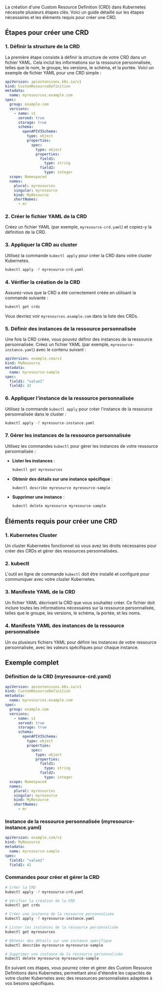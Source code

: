 La création d'une Custom Resource Definition (CRD) dans Kubernetes nécessite plusieurs étapes clés. Voici un guide détaillé sur les étapes nécessaires et les éléments requis pour créer une CRD.

## Étapes pour créer une CRD

### 1. Définir la structure de la CRD

La première étape consiste à définir la structure de votre CRD dans un fichier YAML. Cela inclut les informations sur la ressource personnalisée, telles que le nom, le groupe, les versions, le schéma, et la portée. Voici un exemple de fichier YAML pour une CRD simple :

```yaml
apiVersion: apiextensions.k8s.io/v1
kind: CustomResourceDefinition
metadata:
  name: myresources.example.com
spec:
  group: example.com
  versions:
    - name: v1
      served: true
      storage: true
      schema:
        openAPIV3Schema:
          type: object
          properties:
            spec:
              type: object
              properties:
                field1:
                  type: string
                field2:
                  type: integer
  scope: Namespaced
  names:
    plural: myresources
    singular: myresource
    kind: MyResource
    shortNames:
      - mr
```

### 2. Créer le fichier YAML de la CRD

Créez un fichier YAML (par exemple, `myresource-crd.yaml`) et copiez-y la définition de la CRD.

### 3. Appliquer la CRD au cluster

Utilisez la commande `kubectl apply` pour créer la CRD dans votre cluster Kubernetes.

```sh
kubectl apply -f myresource-crd.yaml
```

### 4. Vérifier la création de la CRD

Assurez-vous que la CRD a été correctement créée en utilisant la commande suivante :

```sh
kubectl get crds
```

Vous devriez voir `myresources.example.com` dans la liste des CRDs.

### 5. Définir des instances de la ressource personnalisée

Une fois la CRD créée, vous pouvez définir des instances de la ressource personnalisée. Créez un fichier YAML (par exemple, `myresource-instance.yaml`) avec le contenu suivant :

```yaml
apiVersion: example.com/v1
kind: MyResource
metadata:
  name: myresource-sample
spec:
  field1: "value1"
  field2: 42
```

### 6. Appliquer l'instance de la ressource personnalisée

Utilisez la commande `kubectl apply` pour créer l'instance de la ressource personnalisée dans le cluster :

```sh
kubectl apply -f myresource-instance.yaml
```

### 7. Gérer les instances de la ressource personnalisée

Utilisez les commandes `kubectl` pour gérer les instances de votre ressource personnalisée :

- **Lister les instances** :

  ```sh
  kubectl get myresources
  ```

- **Obtenir des détails sur une instance spécifique** :

  ```sh
  kubectl describe myresource myresource-sample
  ```

- **Supprimer une instance** :

  ```sh
  kubectl delete myresource myresource-sample
  ```

## Éléments requis pour créer une CRD

### 1. Kubernetes Cluster

Un cluster Kubernetes fonctionnel où vous avez les droits nécessaires pour créer des CRDs et gérer des ressources personnalisées.

### 2. kubectl

L'outil en ligne de commande `kubectl` doit être installé et configuré pour communiquer avec votre cluster Kubernetes.

### 3. Manifeste YAML de la CRD

Un fichier YAML décrivant la CRD que vous souhaitez créer. Ce fichier doit inclure toutes les informations nécessaires sur la ressource personnalisée, telles que le groupe, les versions, le schéma, la portée, et les noms.

### 4. Manifeste YAML des instances de la ressource personnalisée

Un ou plusieurs fichiers YAML pour définir les instances de votre ressource personnalisée, avec les valeurs spécifiques pour chaque instance.

## Exemple complet

### Définition de la CRD (myresource-crd.yaml)

```yaml
apiVersion: apiextensions.k8s.io/v1
kind: CustomResourceDefinition
metadata:
  name: myresources.example.com
spec:
  group: example.com
  versions:
    - name: v1
      served: true
      storage: true
      schema:
        openAPIV3Schema:
          type: object
          properties:
            spec:
              type: object
              properties:
                field1:
                  type: string
                field2:
                  type: integer
  scope: Namespaced
  names:
    plural: myresources
    singular: myresource
    kind: MyResource
    shortNames:
      - mr
```

### Instance de la ressource personnalisée (myresource-instance.yaml)

```yaml
apiVersion: example.com/v1
kind: MyResource
metadata:
  name: myresource-sample
spec:
  field1: "value1"
  field2: 42
```

### Commandes pour créer et gérer la CRD

```sh
# Créer la CRD
kubectl apply -f myresource-crd.yaml

# Vérifier la création de la CRD
kubectl get crds

# Créer une instance de la ressource personnalisée
kubectl apply -f myresource-instance.yaml

# Lister les instances de la ressource personnalisée
kubectl get myresources

# Obtenir des détails sur une instance spécifique
kubectl describe myresource myresource-sample

# Supprimer une instance de la ressource personnalisée
kubectl delete myresource myresource-sample
```

En suivant ces étapes, vous pourrez créer et gérer des Custom Resource Definitions dans Kubernetes, permettant ainsi d'étendre les capacités de votre cluster Kubernetes avec des ressources personnalisées adaptées à vos besoins spécifiques.